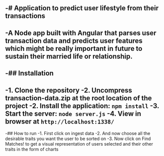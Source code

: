 -# Application to predict user lifestyle from their transactions
-
-A Node app built with Angular that parses user transaction data and predicts user features which might be really important in future to sustain their married life or relationship.
-
-## Installation
-
-1. Clone the repository
-2. Uncompress transaction-data.zip at the root location of the project
-2. Install the application: `npm install`
-3. Start the server: `node server.js`
-4. View in browser at `http://localhost:1338/`
-
-## How to run
-1. First click on ingest data
-2. And now choose all the desirable traits you want the user to be sorted on
-3. Now click on Find Matches! to get a visual representation of users selected and their other traits in the form of charts
